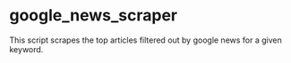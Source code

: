 # google_news_scraper
This script scrapes the top articles filtered out by google news for a given keyword.
